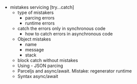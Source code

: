 - mistakes servicing [try...catch]
  - type of mistakers
    - parcing errors
    - runtime errors
  - catch the errors only in synchronous code
    - how to catch errors in asynchronous code
  - Object mistakes
    - name
    - message
    - stack
  - block catch without mistakes
  - Using - JSON parcing
  - Parceljs and async/await. Mistake: regenerator runtime
  - Syntax async/await
